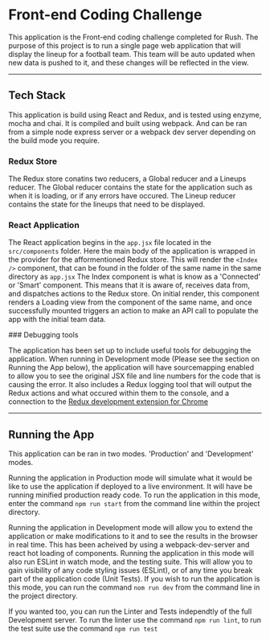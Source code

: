 # Front-end Coding Challenge

This application is the Front-end coding challenge completed for Rush. The purpose of this project is to run a single page web application that will display the lineup for a football team. This team will be auto updated when new data is pushed to it, and these changes will be reflected in the view.

----

## Tech Stack

This application is build using React and Redux, and is tested using enzyme, mocha and chai. It is compiled and built using webpack. And can be ran from a simple node express server or a webpack dev server depending on the build mode you require.

### Redux Store

The Redux store conatins two reducers, a Global reducer and a Lineups reducer. The Global reducer contains the state for the application such as when it is loading, or if any errors have occured. The Lineup reducer contains the state for the lineups that need to be displayed.

### React Application

The React application begins in the `app.jsx` file located in the `src/components` folder. Here the main body of the application is wrapped in the provider for the afformentioned Redux store. This will render the `<Index />` component, that can be found in the folder of the same name in the same directory as `app.jsx`
The Index component is what is know as a 'Connected' or 'Smart' component. This means that it is aware of, receives data from, and dispatches actions to the Redux store. On initial render, this component renders a Loading view from the component of the same name, and once successfully mounted triggers an action to make an API call to populate the app with the initial team data.

### Debugging tools

The application has been set up to include useful tools for debugging the application. When running in Development mode (Please see the section on Running the App below), the application will have sourcemapping enabled to allow you to see the original JSX file and line numbers for the code that is causing the error. It also includes a Redux logging tool that will output the Redux actions and what occured within them to the console, and a connection to the [Redux development extension for Chrome](https://chrome.google.com/webstore/detail/redux-devtools/lmhkpmbekcpmknklioeibfkpmmfibljd) 

----

## Running the App

This application can be ran in two modes. 'Production' and 'Development' modes.

Running the application in Production mode will simulate what it would be like to use the application if deployed to a live environment. It will have be running minified production ready code. To run the application in this mode, enter the command `npm run start` from the command line within the project directory.

Running the application in Development mode will allow you to extend the application or make modifications to it and to see the results in the browser in real time. This has been acheived by using a webpack-dev-server and react hot loading of components. Running the application in this mode will also run ESLint in watch mode, and the testing suite. This will allow you to gain visibility of any code styling issues (ESLint), or of any time you break part of the application code (Unit Tests). If you wish to run the application is this mode, you can run the command `nom run dev` from the command line in the project directory.

If you wanted too, you can run the Linter and Tests independtly of the full Development server. To run the linter use the command `npm run lint`, to run the test suite use the command `npm run test` 

<!-- TODO: Further Documention along side app -->
